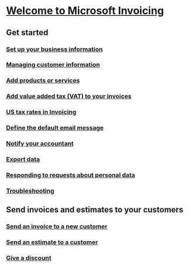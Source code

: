 # [Welcome to Microsoft Invoicing](index.md)
## Get started
### [Set up your business information](set-up-business-profile.md)
### [Managing customer information](add-customers.md)
### [Add products or services](add-items.md)
### [Add value added tax (VAT) to your invoices](add-vat.md)
### [US tax rates in Invoicing](us-sales-tax.md)
### [Define the default email message](customize-email.md)
### [Notify your accountant](notify-accountant.md)
### [Export data](export-data.md)
### [Responding to requests about personal data](personal-data.md)
### [Troubleshooting](about-troubleshooting.md)
## Send invoices and estimates to your customers
### [Send an invoice to a new customer](send-invoice.md)
### [Send an estimate to a customer](send-estimate.md)
### [Give a discount](give-discount.md)
